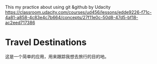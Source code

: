 This my practice about using git &github by Udacity
https://classroom.udacity.com/courses/ud456/lessons/edde9226-f71c-4a81-a858-4c83e4c7b664/concepts/27f11e0c-50d8-47d5-bf18-ac2eed717386

# Travel Destinations

这是一个简单的应用，用来跟踪我想去旅行的目的地。